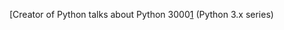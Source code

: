 [Creator of Python talks about Python 3000[1] (Python 3.x series)

[1]: http://video.google.com/videoplay?docid=-6459339159268485356&q=type%3Agoogle+engEDU
